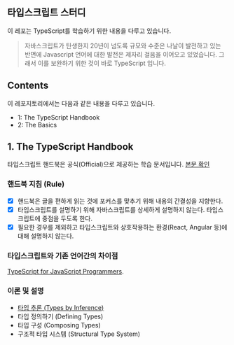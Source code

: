 ## 타입스크립트 스터디 

이 레포는 TypeScript를 학습하기 위한 내용을 다루고 있습니다.

> 자바스크립트가 탄생한지 20년이 넘도록 규모와 수준은 나날이 발전하고 있는 반면에 Javascript 언어에 대한 발전은 제자리 걸음을 이어오고 있었습니다. 그래서 이를 보완하기 위한 것이 바로 TypeScript 입니다. 

## Contents
이 레포지토리에서는 다음과 같은 내용을 다루고 있습니다.

- 1: The TypeScript Handbook
- 2: The Basics

## 1. The TypeScript Handbook

타입스크립트 핸드북은 공식(Official)으로 제공하는 학습 문서입니다. [본문 확인](https://www.typescriptlang.org/ko/docs/handbook/intro.html)  

### 핸드북 지침 (Rule)
- [x] 핸드북은 글을 편하게 읽는 것에 포커스를 맞추기 위해 내용의 간결성을 지향한다.
- [x] 타입스크립트를 설명하기 위해 자바스크립트를 상세하게 설명하지 않는다. 타입스크립트에 중점을 두도록 한다.
- [x] 필요한 경우를 제외하고 타입스크립트와 상호작용하는 환경(React, Angular 등)에 대해 설명하지 않는다.

### 타입스크립트와 기존 언어간의 차이점
[TypeScript for JavaScript Programmers](https://www.typescriptlang.org/ko/docs/handbook/typescript-in-5-minutes.html).  

### 이론 및 설명

- [타입 추론 (Types by Inference)](https://github.com/devncore/study-typescript/wiki/inference)
- 타입 정의하기 (Defining Types)
- 타입 구성 (Composing Types)
- 구조적 타입 시스템 (Structural Type System)

